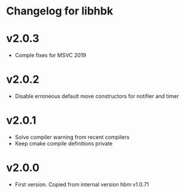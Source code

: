 # Changelog for libhbk

# v2.0.3
- Comple fixes for MSVC 2019

# v2.0.2
- Disable erroneous default move constructors for notifier and timer

# v2.0.1
- Solve compiler warning from recent compilers
- Keep cmake compile definitions private

# v2.0.0
- First version. Copied from internal version hbm v1.0.71
